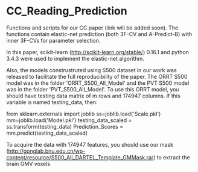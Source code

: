 # CC_Reading_Prediction

Functions and scripts for our CC paper (link will be added soon). The functions contain elastic-net prediction (both 3F-CV and A-Predict-B) with inner 3F-CVs for parameter selection.

In this paper, scikit-learn (http://scikit-learn.org/stable/) 0.16.1 and python 3.4.3 were used to implement the elastic-net algorithm.

Also, the models construstruted using S500 dataset in our work was released to facilitate the full reproducibility of the paper.
The ORRT S500 model was in the folder 'ORRT_S500_All_Model' and the PVT S500 model was in the folder 'PVT_S500_All_Model'.
To use this ORRT model, you should have testing data matrix of m rows and 174947 columns.
If this variable is named testing_data, then:

from sklearn.externals import joblib
ss=joblib.load('Scale.pkl')
mm=joblib.load('Model.pkl')
testing_data_scaled = ss.transform(testing_data)
Prediction_Scores = mm.predict(testing_data_scaled)

To acquire the data with 174947 features, you should use our mask (http://gonglab.bnu.edu.cn/wp-content/resource/S500_All_DARTEL_Template_GMMask.rar) to extract the brain GMV voxels

